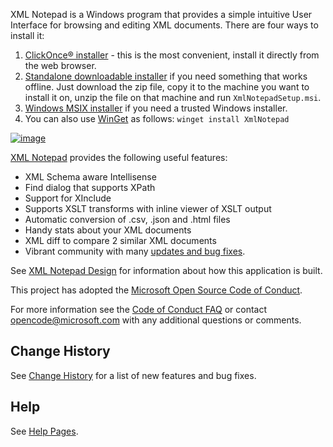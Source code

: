 XML Notepad is a Windows program that provides a simple intuitive User Interface for browsing and editing XML documents. There are four ways to install it:
1. [ClickOnce® installer](https://lovettsoftwarestorage.blob.core.windows.net/downloads/XmlNotepad/XmlNotepad.application) - this is the most convenient, install it directly from the web browser.
2. [Standalone downloadable installer](https://lovettsoftwarestorage.blob.core.windows.net/downloads/XmlNotepad/XmlNotepadSetup.zip) if you need something that works offline.
Just download the zip file, copy it to the machine you want to install it on, unzip the file on that machine and run `XmlNotepadSetup.msi`.
3. [Windows MSIX installer](https://lovettsoftwarestorage.blob.core.windows.net/downloads/XmlNotepad.Net/index.html) if you need a trusted Windows installer.
4. You can also use [WinGet](https://winget.run/pkg/Microsoft/XMLNotepad) as follows: `winget install XmlNotepad`

[![image](docs/assets/images/help.png)](https://youtu.be/bmchxiu_oV0)

[XML Notepad](http://microsoft.github.io/XmlNotepad) provides the following useful features:
- XML Schema aware Intellisense
- Find dialog that supports XPath
- Support for XInclude
- Supports XSLT transforms with inline viewer of XSLT output
- Automatic conversion of .csv, .json and .html files
- Handy stats about your XML documents
- XML diff to compare 2 similar XML documents
- Vibrant community with many [updates and bug fixes](http://microsoft.github.io/XmlNotepad/help/updates/).

See [XML Notepad Design](http://microsoft.github.io/XmlNotepad/dev/design/) for information about how this application is built.

This project has adopted the [Microsoft Open Source Code of Conduct](https://opensource.microsoft.com/codeofconduct/).

For more information see the [Code of Conduct FAQ](https://opensource.microsoft.com/codeofconduct/faq/) or contact [opencode@microsoft.com](mailto:opencode@microsoft.com) with any additional questions or comments.

## Change History

See [Change History](http://microsoft.github.io/XmlNotepad/help/updates/) for a list of new features and bug fixes.

## Help

See [Help Pages](http://microsoft.github.io/XmlNotepad).
